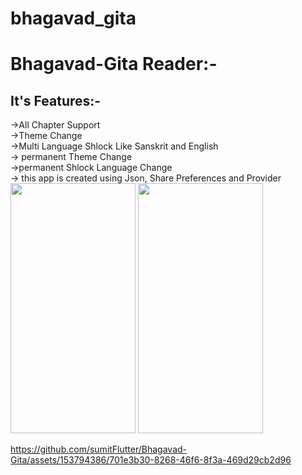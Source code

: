 # bhagavad_gita

<p>
 <h1> Bhagavad-Gita Reader:-</h1>
<h2>It's Features:-</h2>
->All Chapter Support<br>
->Theme Change<br>
->Multi Language Shlock Like Sanskrit and English<br>
-> permanent Theme Change<br>
->permanent Shlock Language Change<br>
-> this app is created using Json, Share Preferences and Provider<br>
  <img src="https://github.com/sumitFlutter/Bhagavad-Gita/assets/153794386/f0cc0470-6594-4c26-9b09-72284a6e5046"    height="400px" width="200px"/>
 <img src="https://github.com/sumitFlutter/Bhagavad-Gita/assets/153794386/872a87db-2bf5-4789-9d89-56e9cdc15314"    height="400px" width="200px"/>





  
https://github.com/sumitFlutter/Bhagavad-Gita/assets/153794386/701e3b30-8268-46f6-8f3a-469d29cb2d96
</p>
